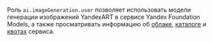 Роль `ai.imageGeneration.user` позволяет использовать модели генерации изображений YandexART в сервисе Yandex Foundation Models, а также просматривать информацию об [облаке](../../../resource-manager/concepts/resources-hierarchy.md#cloud), [каталоге](../../../resource-manager/concepts/resources-hierarchy.md#folder) и [квотах](../../../yandexgpt/concepts/limits.md#yandexgpt-quotas) сервиса.